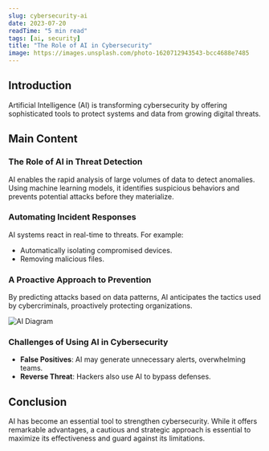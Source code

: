 ```yaml
---
slug: cybersecurity-ai
date: 2023-07-20
readTime: "5 min read"
tags: [ai, security]
title: "The Role of AI in Cybersecurity"
image: https://images.unsplash.com/photo-1620712943543-bcc4688e7485
---
```


## Introduction  
Artificial Intelligence (AI) is transforming cybersecurity by offering sophisticated tools to protect systems and data from growing digital threats.

## Main Content  

### The Role of AI in Threat Detection  
AI enables the rapid analysis of large volumes of data to detect anomalies. Using machine learning models, it identifies suspicious behaviors and prevents potential attacks before they materialize.  

### Automating Incident Responses  
AI systems react in real-time to threats. For example:  
- Automatically isolating compromised devices.  
- Removing malicious files.  

### A Proactive Approach to Prevention  
By predicting attacks based on data patterns, AI anticipates the tactics used by cybercriminals, proactively protecting organizations.  

![AI Diagram](https://example.com/image.jpg)

### Challenges of Using AI in Cybersecurity  
- **False Positives**: AI may generate unnecessary alerts, overwhelming teams.  
- **Reverse Threat**: Hackers also use AI to bypass defenses.  

## Conclusion  
AI has become an essential tool to strengthen cybersecurity. While it offers remarkable advantages, a cautious and strategic approach is essential to maximize its effectiveness and guard against its limitations.  
